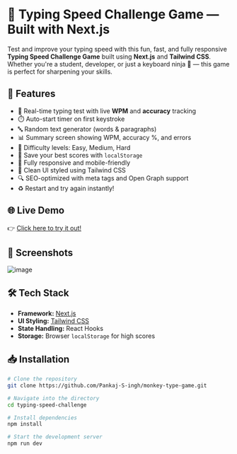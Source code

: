 # 🧠 Typing Speed Challenge Game — Built with Next.js

Test and improve your typing speed with this fun, fast, and fully responsive **Typing Speed Challenge Game** built using **Next.js** and **Tailwind CSS**.  
Whether you're a student, developer, or just a keyboard ninja 🥷 — this game is perfect for sharpening your skills.

## 🚀 Features

- 🎯 Real-time typing test with live **WPM** and **accuracy** tracking  
- ⏱️ Auto-start timer on first keystroke  
- 🔤 Random text generator (words & paragraphs)  
- 📊 Summary screen showing WPM, accuracy %, and errors  
- 🧠 Difficulty levels: Easy, Medium, Hard  
- 💾 Save your best scores with `localStorage`  
- 📱 Fully responsive and mobile-friendly  
- 🎨 Clean UI styled using Tailwind CSS  
- 🔍 SEO-optimized with meta tags and Open Graph support  
- ♻️ Restart and try again instantly!

## 🌐 Live Demo

👉 [Click here to try it out!](https://monkey-type-game.web.app/)

## 📸 Screenshots
![image](https://github.com/user-attachments/assets/176be6b3-f305-430b-9834-3999c56766d6)


## 🛠️ Tech Stack

- **Framework:** [Next.js](https://nextjs.org/)
- **UI Styling:** [Tailwind CSS](https://tailwindcss.com/)
- **State Handling:** React Hooks
- **Storage:** Browser `localStorage` for high scores

## 📥 Installation

```bash
# Clone the repository
git clone https://github.com/Pankaj-S-ingh/monkey-type-game.git

# Navigate into the directory
cd typing-speed-challenge

# Install dependencies
npm install

# Start the development server
npm run dev
